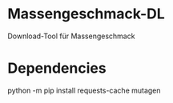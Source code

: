 # Massengeschmack-DL
 Download-Tool für Massengeschmack

# Dependencies
 python -m pip install requests-cache mutagen